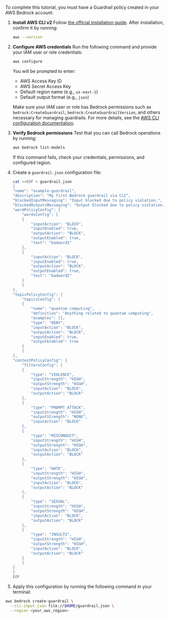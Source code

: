 To complete this tutorial, you must have a Guardrail policy created in your AWS Bedrock account:

1. **Install AWS CLI v2**
   Follow [the official installation guide](https://docs.aws.amazon.com/cli/latest/userguide/getting-started-install.html).
   After installation, confirm it by running:

   ```bash
   aws --version
   ````

2. **Configure AWS credentials**
   Run the following command and provide your IAM user or role credentials:

   ```bash
   aws configure
   ```

   You will be prompted to enter:

   * AWS Access Key ID
   * AWS Secret Access Key
   * Default region name (e.g., `us-east-1`)
   * Default output format (e.g., `json`)

   Make sure your IAM user or role has Bedrock permissions such as `bedrock:CreateGuardrail`, `bedrock:CreateGuardrailVersion`, and others necessary for managing guardrails.
   For more details, see the [AWS CLI configuration documentation](https://docs.aws.amazon.com/cli/latest/userguide/cli-configure-quickstart.html).

3. **Verify Bedrock permissions**
   Test that you can call Bedrock operations by running:

   ```bash
   aws bedrock list-models
   ```

   If this command fails, check your credentials, permissions, and configured region.


4. Create a `guardrail.json` configuration file:

    ```bash
    cat <<EOF > guardrail.json
    {
    "name": "example-guardrail",
    "description": "My first Bedrock guardrail via CLI",
    "blockedInputMessaging": "Input blocked due to policy violation.",
    "blockedOutputsMessaging": "Output blocked due to policy violation.",
    "wordPolicyConfig": {
        "wordsConfig": [
        {
            "inputAction": "BLOCK",
            "inputEnabled": true,
            "outputAction": "BLOCK",
            "outputEnabled": true,
            "text": "badword1"
        },
        {
            "inputAction": "BLOCK",
            "inputEnabled": true,
            "outputAction": "BLOCK",
            "outputEnabled": true,
            "text": "badword2"
        }
        ]
    },
    "topicPolicyConfig": {
        "topicsConfig": [
        {
            "name": "quantum computing",
            "definition": "Anything related to quantum computing",
            "examples": [],
            "type": "DENY",
            "inputAction": "BLOCK",
            "outputAction": "BLOCK",
            "inputEnabled": true,
            "outputEnabled": true
        }
        ]
    },
    "contentPolicyConfig": {
        "filtersConfig": [
        {
            "type": "VIOLENCE",
            "inputStrength": "HIGH",
            "outputStrength": "HIGH",
            "inputAction": "BLOCK",
            "outputAction": "BLOCK"
        },
        {
            "type": "PROMPT_ATTACK",
            "inputStrength": "HIGH",
            "outputStrength": "NONE",
            "inputAction": "BLOCK"
        },
        {
            "type": "MISCONDUCT",
            "inputStrength": "HIGH",
            "outputStrength": "HIGH",
            "inputAction": "BLOCK",
            "outputAction": "BLOCK"
        },
        {
            "type": "HATE",
            "inputStrength": "HIGH",
            "outputStrength": "HIGH",
            "inputAction": "BLOCK",
            "outputAction": "BLOCK"
        },
        {
            "type": "SEXUAL",
            "inputStrength": "HIGH",
            "outputStrength": "HIGH",
            "inputAction": "BLOCK",
            "outputAction": "BLOCK"
        },
        {
            "type": "INSULTS",
            "inputStrength": "HIGH",
            "outputStrength": "HIGH",
            "inputAction": "BLOCK",
            "outputAction": "BLOCK"
        }
        ]
    }
    }
    EOF
    ```

5. Apply this configuration by running the following command in your terminal:

```bash
aws bedrock create-guardrail \
  --cli-input-json file://$HOME/guardrail.json \
  --region <your_aws_region>
```
